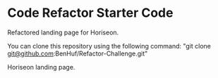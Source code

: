 # Code Refactor Starter Code
Refactored landing page for Horiseon.

You can clone this repository using the following command:
"git clone git@github.com:BenHuf/Refactor-Challenge.git"

Horiseon landing page.


